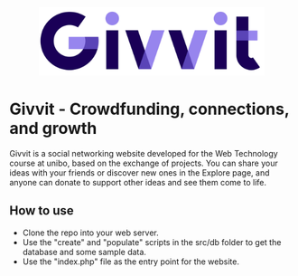 <p align="center">
  <img src="https://github.com/mircoterenzi/WEB23-Givvit/blob/main/src/img/logo.png" width="400" />
</p>

# Givvit - Crowdfunding, connections, and growth
Givvit is a social networking website developed for the Web Technology course at unibo, based on the exchange of projects. You can share your ideas with your friends or discover new ones in the Explore page, and anyone can donate to support other ideas and see them come to life.

## How to use
* Clone the repo into your web server.
* Use the "create" and "populate" scripts in the src/db folder to get the database and some sample data.
* Use the "index.php" file as the entry point for the website.